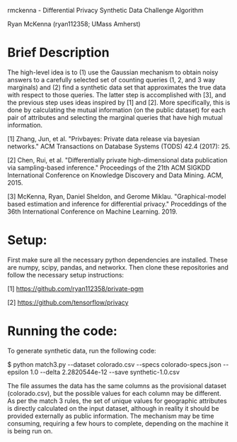 
rmckenna - Differential Privacy Synthetic Data Challenge Algorithm

Ryan McKenna (ryan112358; UMass Amherst)

# Brief Description

The high-level idea is to (1) use the Gaussian mechanism to obtain noisy answers to a carefully selected set of counting queries (1, 2, and 3 way marginals) and (2) find a synthetic data set that approximates the true data with respect to those queries.  The latter step is accomplished with [3], and the previous step uses ideas inspired by [1] and [2].  More specifically, this is done by calculating the mutual information (on the public dataset) for each pair of attributes and selecting the marginal queries that have high mutual information. 

[1] Zhang, Jun, et al. "Privbayes: Private data release via bayesian networks." ACM Transactions on Database Systems (TODS) 42.4 (2017): 25.

[2] Chen, Rui, et al. "Differentially private high-dimensional data publication via sampling-based inference." Proceedings of the 21th ACM SIGKDD International Conference on Knowledge Discovery and Data Mining. ACM, 2015.

[3] McKenna, Ryan, Daniel Sheldon, and Gerome Miklau. "Graphical-model based estimation and inference for differential privacy." Proceddings of the 36th International Conference on Machine Learning. 2019.

# Setup:

First make sure all the necessary python dependencies are installed.  These are numpy, scipy, pandas, and networkx.  Then clone these repositories and follow the necessary setup instructions: 

[1] https://github.com/ryan112358/private-pgm

[2] https://github.com/tensorflow/privacy


# Running the code:

To generate synthetic data, run the following code:

$ python match3.py --dataset colorado.csv --specs colorado-specs.json --epsilon 1.0 --delta 2.2820544e-12 --save synthetic-1.0.csv

The file assumes the data has the same columns as the provisional dataset (colorado.csv), but the possible values for each column may be different.  As per the match 3 rules, the set of unique values for geographic attributes is directly calculated on the input dataset, although in reality it should be provided externally as public information.  The mechanism may be time consuming, requiring a few hours to complete, depending on the machine it is being run on.

